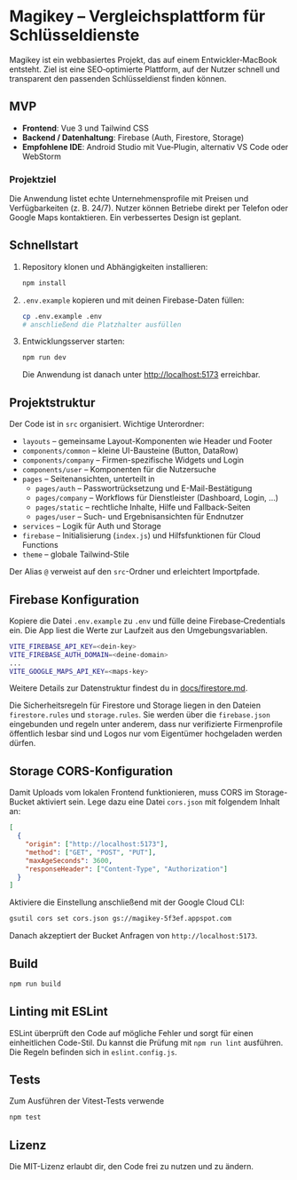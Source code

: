# Magikey – Vergleichsplattform für Schlüsseldienste

Magikey ist ein webbasiertes Projekt, das auf einem Entwickler‑MacBook entsteht. Ziel ist eine SEO‑optimierte Plattform, auf der Nutzer schnell und transparent den passenden Schlüsseldienst finden können.

## MVP

- **Frontend**: Vue&nbsp;3 und Tailwind CSS
- **Backend / Datenhaltung**: Firebase (Auth, Firestore, Storage)
- **Empfohlene IDE**: Android Studio mit Vue‑Plugin, alternativ VS Code oder WebStorm

### Projektziel

Die Anwendung listet echte Unternehmensprofile mit Preisen und Verfügbarkeiten (z.&nbsp;B. 24/7). Nutzer können Betriebe direkt per Telefon oder ‎Google Maps kontaktieren. Ein verbessertes Design ist geplant.

## Schnellstart

1. Repository klonen und Abhängigkeiten installieren:

   ```bash
   npm install
   ```

2. `.env.example` kopieren und mit deinen Firebase-Daten füllen:

   ```bash
   cp .env.example .env
   # anschließend die Platzhalter ausfüllen
   ```

3. Entwicklungsserver starten:

   ```bash
   npm run dev
   ```

   Die Anwendung ist danach unter <http://localhost:5173> erreichbar.

## Projektstruktur

Der Code ist in `src` organisiert. Wichtige Unterordner:

- `layouts` – gemeinsame Layout-Komponenten wie Header und Footer
- `components/common` – kleine UI-Bausteine (Button, DataRow)
- `components/company` – Firmen-spezifische Widgets und Login
- `components/user` – Komponenten für die Nutzersuche
- `pages` – Seitenansichten, unterteilt in
  - `pages/auth` – Passwortrücksetzung und E-Mail-Bestätigung
  - `pages/company` – Workflows für Dienstleister (Dashboard, Login, …)
  - `pages/static` – rechtliche Inhalte, Hilfe und Fallback-Seiten
  - `pages/user` – Such- und Ergebnisansichten für Endnutzer
- `services` – Logik für Auth und Storage
- `firebase` – Initialisierung (`index.js`) und Hilfsfunktionen für Cloud Functions
- `theme` – globale Tailwind-Stile

Der Alias `@` verweist auf den `src`-Ordner und erleichtert Importpfade.

## Firebase Konfiguration

Kopiere die Datei `.env.example` zu `.env` und fülle deine Firebase‑Credentials ein. Die App liest die Werte zur Laufzeit aus den Umgebungsvariablen.

```bash
VITE_FIREBASE_API_KEY=<dein-key>
VITE_FIREBASE_AUTH_DOMAIN=<deine-domain>
...
VITE_GOOGLE_MAPS_API_KEY=<maps-key>
```

Weitere Details zur Datenstruktur findest du in [docs/firestore.md](docs/firestore.md).

Die Sicherheitsregeln für Firestore und Storage liegen in den Dateien
`firestore.rules` und `storage.rules`. Sie werden über die
`firebase.json` eingebunden und regeln unter anderem, dass nur
verifizierte Firmenprofile öffentlich lesbar sind und Logos nur vom
Eigentümer hochgeladen werden dürfen.

## Storage CORS-Konfiguration

Damit Uploads vom lokalen Frontend funktionieren, muss CORS im
Storage-Bucket aktiviert sein. Lege dazu eine Datei `cors.json` mit
folgendem Inhalt an:

```json
[
  {
    "origin": ["http://localhost:5173"],
    "method": ["GET", "POST", "PUT"],
    "maxAgeSeconds": 3600,
    "responseHeader": ["Content-Type", "Authorization"]
  }
]
```

Aktiviere die Einstellung anschließend mit der Google Cloud CLI:

```bash
gsutil cors set cors.json gs://magikey-5f3ef.appspot.com
```

Danach akzeptiert der Bucket Anfragen von `http://localhost:5173`.

## Build

```bash
npm run build
```

## Linting mit ESLint

ESLint überprüft den Code auf mögliche Fehler und sorgt für einen einheitlichen
Code-Stil. Du kannst die Prüfung mit `npm run lint` ausführen. Die Regeln
befinden sich in `eslint.config.js`.

## Tests

Zum Ausführen der Vitest-Tests verwende

```bash
npm test
```

## Lizenz

Die MIT-Lizenz erlaubt dir, den Code frei zu nutzen und zu ändern.
